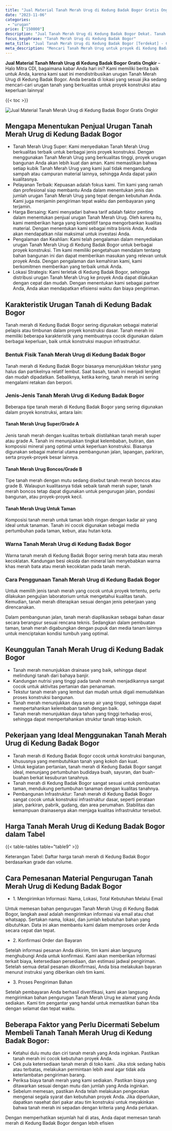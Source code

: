 ```yaml
---
title: "Jual Material Tanah Merah Urug di Kedung Badak Bogor Gratis Ongkir"
date: "2023-11-06"
categories:
 - "urugan"
price: ["150000"]
description: "Jual Tanah Merah Urug di Kedung Badak Bogor Dekat. Tanah Merah Urug ini sering digunakan dalam proyek konstruksi sebagai material timbunan yang berkualitas dan tepat guna. Hubungi kami untuk informasi lebih lanjut."
focus_keyphrase: "Tanah Merah Urug di Kedung Badak Bogor"
meta_title: "Jual Tanah Merah Urug di Kedung Badak Bogor [Terdekat] - CDI"
meta_description: "Mencari Tanah Merah Urug untuk proyek di Kedung Badak Bogor? Kami menawarkan Tanah Merah Urug berkualitas untuk urugan lahan. Raih penawaran terbaik sekarang."
---
```


**Jual Material Tanah Merah Urug di Kedung Badak Bogor Gratis Ongkir** – Halo Mitra CDI, bagaimana kabar Anda hari ini? Kami memiliki berita baik untuk Anda, karena kami saat ini mendistribusikan urugan Tanah Merah Urug di Kedung Badak Bogor. Anda berada di lokasi yang sesuai jika sedang mencari-cari urugan tanah yang berkualitas untuk proyek konstruksi atau keperluan lainnya!

{{< toc >}}

![Jual Material Tanah Merah Urug di Kedung Badak Bogor Gratis Ongkir](/images/tanah/tanah-urug-23.jpg)

## Mengapa Menentukan Penjual Urugan Tanah Merah Urug di Kedung Badak Bogor

*   Tanah Merah Urug Super: Kami menyediakan Tanah Merah Urug berkualitas terbaik untuk berbagai jenis proyek konstruksi. Dengan menggunakan Tanah Merah Urug yang berkualitas tinggi, proyek urugan bangunan Anda akan lebih kuat dan aman. Kami memastikan bahwa setiap kubik Tanah Merah Urug yang kami jual tidak mengandung sampah atau campuran material lainnya, sehingga Anda dapat yakin kualitasnya.
*   Pelayanan Terbaik: Kepuasan adalah fokus kami. Tim kami yang ramah dan profesional siap membantu Anda dalam menentukan jenis dan jumlah urugan Tanah Merah Urug yang tepat dengan kebutuhan Anda. Kami juga menjamin pengiriman tepat waktu dan pembayaran yang terjamin.
*   Harga Bersaing: Kami menyadari bahwa tarif adalah faktor penting dalam menentukan penjual urugan Tanah Merah Urug. Oleh karena itu, kami memberikan harga yang kompetitif tanpa mengorbankan kualitas material. Dengan menentukan kami sebagai mitra bisnis Anda, Anda akan mendapatkan nilai maksimal untuk investasi Anda.
*   Pengalaman dan Keahlian: Kami telah pengalaman dalam menyediakan urugan Tanah Merah Urug di Kedung Badak Bogor untuk berbagai proyek konstruksi. Tim kami memiliki pengetahuan mendalam tentang bahan bangunan ini dan dapat memberikan masukan yang relevan untuk proyek Anda. Dengan pengalaman dan kemahiran kami, kami berkomitmen memberikan yang terbaik untuk Anda.
*   Lokasi Strategis: Kami terletak di Kedung Badak Bogor, sehingga distribusi urugan Tanah Merah Urug ke proyek Anda dapat dilakukan dengan cepat dan mudah. Dengan menentukan kami sebagai partner Anda, Anda akan mendapatkan efisiensi waktu dan biaya pengiriman. 

## Karakteristik Urugan Tanah di Kedung Badak Bogor

Tanah merah di Kedung Badak Bogor sering digunakan sebagai material pelapis atau timbunan dalam proyek konstruksi dasar. Tanah merah ini memiliki beberapa karakteristik yang membuatnya cocok digunakan dalam berbagai keperluan, baik untuk konstruksi maupun infrastruktur.

### Bentuk Fisik Tanah Merah Urug di Kedung Badak Bogor

Tanah merah di Kedung Badak Bogor biasanya menunjukkan tekstur yang halus dan partikelnya relatif lembut. Saat basah, tanah ini menjadi lengket dan mudah dipadatkan. Sebaliknya, ketika kering, tanah merah ini sering mengalami retakan dan berpori.

### Jenis-Jenis Tanah Merah Urug di Kedung Badak Bogor

Beberapa tipe tanah merah di Kedung Badak Bogor yang sering digunakan dalam proyek konstruksi, antara lain:

#### Tanah Merah Urug Super/Grade A

Jenis tanah merah dengan kualitas terbaik diistilahkan tanah merah super atau grade A. Tanah ini menunjukkan tingkat kelembaban, butiran, dan komposisi mineral yang optimal untuk keperluan konstruksi. Biasanya digunakan sebagai material utama pembangunan jalan, lapangan, parkiran, serta proyek-proyek besar lainnya.

#### Tanah Merah Urug Boncos/Grade B

Tipe tanah merah dengan mutu sedang disebut tanah merah boncos atau grade B. Walaupun kualitasnya tidak sebaik tanah merah super, tanah merah boncos tetap dapat digunakan untuk pengurugan jalan, pondasi bangunan, atau proyek-proyek kecil.

#### Tanah Merah Urug Untuk Taman

Komposisi tanah merah untuk taman lebih ringan dengan kadar air yang ideal untuk tanaman. Tanah ini cocok digunakan sebagai media pertumbuhan pada taman, kebun, atau hutan kota.

### Warna Tanah Merah Urug di Kedung Badak Bogor

Warna tanah merah di Kedung Badak Bogor sering merah bata atau merah kecoklatan. Kandungan besi oksida dan mineral lain menyebabkan warna khas merah bata atau merah kecoklatan pada tanah merah.

### Cara Penggunaan Tanah Merah Urug di Kedung Badak Bogor

Untuk memilih jenis tanah merah yang cocok untuk proyek tertentu, perlu dilakukan pengujian laboratorium untuk mengetahui kualitas tanah. Kemudian, tanah merah diterapkan sesuai dengan jenis pekerjaan yang direncanakan.

Dalam pembangunan jalan, tanah merah diaplikasikan sebagai bahan dasar secara berangsur sesuai rencana teknis. Sedangkan dalam pembuatan taman, tanah merah digabungkan dengan pupuk dan media tanam lainnya untuk menciptakan kondisi tumbuh yang optimal.

## Keunggulan Tanah Merah Urug di Kedung Badak Bogor

*   Tanah merah menunjukkan drainase yang baik, sehingga dapat melindungi tanah dari bahaya banjir.
*   Kandungan nutrisi yang tinggi pada tanah merah menjadikannya sangat cocok untuk aktivitas pertanian dan penanaman.
*   Tekstur tanah merah yang lembut dan mudah untuk digali memudahkan proses konstruksi bangunan.
*   Tanah merah menunjukkan daya serap air yang tinggi, sehingga dapat mempertahankan kelembaban tanah dengan baik.
*   Tanah merah menunjukkan daya tahan yang tinggi terhadap erosi, sehingga dapat mempertahankan struktur tanah tetap kokoh.

## Pekerjaan yang Ideal Menggunakan Tanah Merah Urug di Kedung Badak Bogor

*   Tanah merah di Kedung Badak Bogor cocok untuk konstruksi bangunan, khususnya yang membutuhkan tanah yang kokoh dan kuat.
*   Untuk kegiatan pertanian, tanah merah di Kedung Badak Bogor sangat ideal, menunjang pertumbuhan budidaya buah, sayuran, dan buah-buahan berkat kesuburan tanahnya.
*   Tanah merah di Kedung Badak Bogor sangat sesuai untuk pembuatan taman, mendukung pertumbuhan tanaman dengan kualitas tanahnya.
*   Pembangunan Infrastruktur: Tanah merah di Kedung Badak Bogor sangat cocok untuk konstruksi infrastruktur dasar, seperti perataan jalan, parkiran, pabrik, gudang, dan area perumahan. Stabilitas dan kemampuan drainasenya akan menjaga kualitas infrastruktur tersebut.

## Harga Tanah Merah Urug di Kedung Badak Bogor dalam Tabel

{{< table-tables table="table9" >}}

Keterangan Tabel: Daftar harga tanah merah di Kedung Badak Bogor berdasarkan grade dan volume.

## Cara Pemesanan Material Pengurugan Tanah Merah Urug di Kedung Badak Bogor

*   1\. Mengirimkan Informasi: Nama, Lokasi, Total Kebutuhan Melalui Email

Untuk memesan bahan pengurugan Tanah Merah Urug di Kedung Badak Bogor, langkah awal adalah mengirimkan informasi via email atau chat whatsapp. Sertakan nama, lokasi, dan jumlah kebutuhan bahan yang dibutuhkan. Data ini akan membantu kami dalam memproses order Anda secara cepat dan tepat.
*   2\. Konfirmasi Order dan Bayaran

Setelah informasi pesanan Anda dikirim, tim kami akan langsung menghubungi Anda untuk konfirmasi. Kami akan memberikan informasi terkait biaya, ketersediaan persediaan, dan estimasi jadwal pengiriman. Setelah semua detail pesanan dikonfirmasi, Anda bisa melakukan bayaran menurut instruksi yang diberikan oleh tim kami.
*   3\. Proses Pengiriman Bahan

Setelah pembayaran Anda berhasil diverifikasi, kami akan langsung mengirimkan bahan pengurugan Tanah Merah Urug ke alamat yang Anda sediakan. Kami tim pengantar yang handal untuk memastikan bahan tiba dengan selamat dan tepat waktu.

## Beberapa Faktor yang Perlu Dicermati Sebelum Membeli Tanah Tanah Merah Urug di Kedung Badak Bogor:

*   Ketahui dulu mutu dan ciri tanah merah yang Anda inginkan. Pastikan tanah merah ini cocok kebutuhan proyek Anda.
*   Cek pula ketersediaan tanah merah di toko kami. Jika stok sedang habis atau terbatas, melakukan permintaan lebih awal agar tidak ada keterlambatan pengiriman barang.
*   Periksa biaya tanah merah yang kami sediakan. Pastikan biaya yang ditawarkan sesuai dengan mutu dan jumlah yang Anda inginkan.
*   Sebelum memesan, pastikan Anda telah melakukan pengecekan mengenai segala syarat dan kebutuhan proyek Anda. Jika diperlukan, dapatkan nasehat dari pakar atau tim konstruksi untuk meyakinkan bahwa tanah merah ini sepadan dengan kriteria yang Anda perlukan.

Dengan memperhatikan sejumlah hal di atas, Anda dapat memesan tanah merah di Kedung Badak Bogor dengan lebih efisien